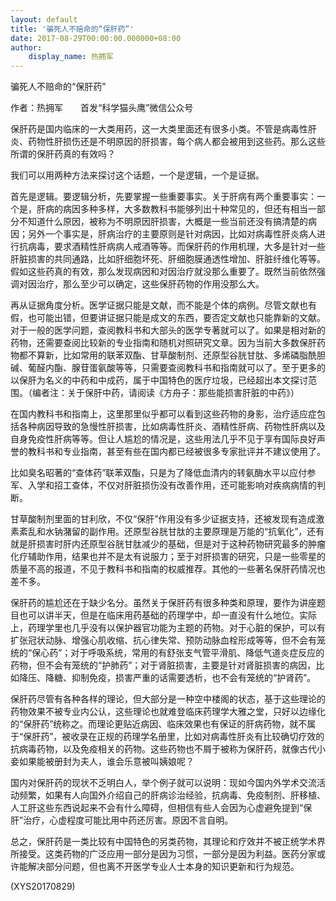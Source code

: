 ```yaml
---
layout: default
title: '骗死人不赔命的“保肝药”'
date: 2017-08-29T00:00:00.000000+08:00
author:
    display_name: 热拥军
---
```


骗死人不赔命的“保肝药”

作者：热拥军　　首发“科学猫头鹰”微信公众号

保肝药是国内临床的一大类用药，这一大类里面还有很多小类。不管是病毒性肝炎、药物性肝损伤还是不明原因的肝损害，每个病人都会被用到这些药。那么这些所谓的保肝药真的有效吗？

我们可以用两种方法来探讨这个话题，一个是逻辑，一个是证据。

首先是逻辑。要逻辑分析，先要掌握一些重要事实。关于肝病有两个重要事实：一个是，肝病的病因多种多样，大多数教科书能够列出十种常见的，但还有相当一部分不知道什么原因，被称为不明原因肝损害，大概是一些当前还没有搞清楚的病因；另外一个事实是，肝病治疗的主要原则是针对病因，比如对病毒性肝炎病人进行抗病毒，要求酒精性肝病病人戒酒等等。而保肝药的作用机理，大多是针对一些肝脏损害的共同通路，比如肝细胞坏死、肝细胞膜通透性增加、肝脏纤维化等等。假如这些药真的有效，那么发现病因和对因治疗就没那么重要了。既然当前依然强调对因治疗，那么至少可以确定，这些保肝药物的作用没那么大。

再从证据角度分析。医学证据只能是文献，而不能是个体的病例。尽管文献也有假，也可能出错，但要讲证据只能是成文的东西，要否定文献也只能靠新的文献。对于一般的医学问题，查阅教科书和大部头的医学专著就可以了。如果是相对新的药物，还需要查阅比较新的专业指南和随机对照研究文章。因为当前大多数保肝药物都不算新，比如常用的联苯双酯、甘草酸制剂、还原型谷胱甘肽、多烯磷脂酰胆碱、葡醛内酯、腺苷蛋氨酸等等，只需要查阅教科书和指南就可以了。至于更多的以保肝为名义的中药和中成药，属于中国特色的医疗垃圾，已经超出本文探讨范围。（编者注：关于保肝中药，请阅读《方舟子：那些能损害肝脏的中药》）

在国内教科书和指南上，这里那里似乎都可以看到这些药物的身影，治疗适应症包括各种病因导致的急慢性肝损害，比如病毒性肝炎、酒精性肝病、药物性肝病以及自身免疫性肝病等等。但让人尴尬的情况是，这些用法几乎不见于享有国际良好声誉的教科书和专业指南，甚至有些在国内都已经被很多专家批评并不建议使用了。

比如臭名昭著的“查体药”联苯双酯，只是为了降低血清内的转氨酶水平以应付参军、入学和招工查体，不仅对肝脏损伤没有改善作用，还可能影响对疾病病情的判断。

甘草酸制剂里面的甘利欣，不仅“保肝”作用没有多少证据支持，还被发现有造成激素紊乱和水钠潴留的副作用。还原型谷胱甘肽的主要原理是万能的“抗氧化”，还有就是肝损害时肝内还原型谷胱甘肽减少的基础，但是对于这种药物研究最多的肿瘤化疗辅助作用，结果也并不是太有说服力；至于对肝损害的研究，只是一些零星的质量不高的报道，不见于教科书和指南的权威推荐。其他的一些著名保肝药情况也差不多。

保肝药的尴尬还在于缺少名分。虽然关于保肝药有很多种类和原理，要作为讲座题目也可以讲半天，但是在临床用药基础的药理学中，却一直没有什么地位。实际上，药理学里也几乎没有以保护器官功能为主题的药物。对于心脏的保护，可以有扩张冠状动脉、增强心肌收缩、抗心律失常、预防动脉血栓形成等等，但不会有笼统的“保心药”；对于呼吸系统，常用的有舒张支气管平滑肌、降低气道炎症反应的药物，但不会有笼统的“护肺药”；对于肾脏损害，主要是针对肾脏损害的病因，比如降压、降糖、抑制免疫，损害严重的话需要透析，也不会有笼统的“护肾药”。

保肝药尽管有各种各样的理论，但大部分是一种空中楼阁的状态，基于这些理论的药物效果不被专业内公认，这些理论也就难登临床药理学大雅之堂，只好以边缘化的“保肝药”统称之。而理论更贴近病因、临床效果也有保证的肝病药物，就不属于“保肝药”，被收录在正规的药理学名册里，比如对病毒性肝炎有比较确切疗效的抗病毒药物，以及免疫相关的药物。这些药物也不屑于被称为保肝药，就像古代小妾如果能被册封为夫人，谁会乐意被叫姨娘呢？

国内对保肝药的现状不乏明白人，举个例子就可以说明：现如今国内外学术交流活动频繁，如果有人向国外介绍自己的肝病诊治经验，抗病毒、免疫制剂、肝移植、人工肝这些东西说起来不会有什么障碍，但相信有些人会因为心虚避免提到“保肝”治疗，心虚程度可能比用中药还厉害。原因不言自明。

总之，保肝药是一类比较有中国特色的另类药物，其理论和疗效并不被正统学术界所接受。这类药物的广泛应用一部分是因为习惯，一部分是因为利益。医药分家或许能解决部分问题，但也离不开医学专业人士本身的知识更新和行为规范。

(XYS20170829)

